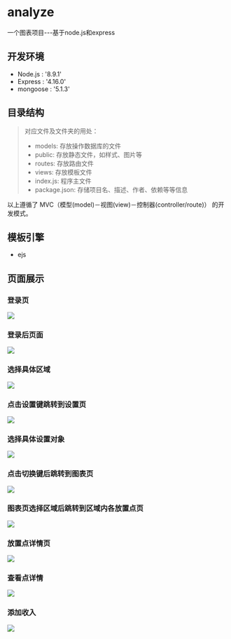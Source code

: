# analyze
一个图表项目---基于node.js和express
## 开发环境
- Node.js : '8.9.1'
- Express : '4.16.0'
- mongoose : '5.1.3'
## 目录结构
> 对应文件及文件夹的用处：
> - models: 存放操作数据库的文件
> - public: 存放静态文件，如样式、图片等
> - routes: 存放路由文件
> - views: 存放模板文件
> - index.js: 程序主文件
> - package.json: 存储项目名、描述、作者、依赖等等信息
>   
以上遵循了 MVC（模型(model)－视图(view)－控制器(controller/route)） 的开发模式。
## 模板引擎
- ejs
## 页面展示
### 登录页
![](./analyze/public/images/10.PNG)
### 登录后页面
![](./analyze/public/images/2.PNG)
### 选择具体区域
![](./analyze/public/images/3.PNG)
### 点击设置键跳转到设置页
![](./analyze/public/images/4.PNG)
### 选择具体设置对象
![](./analyze/public/images/5.PNG)
### 点击切换键后跳转到图表页
![](./analyze/public/images/1.PNG)
### 图表页选择区域后跳转到区域内各放置点页
![](./analyze/public/images/6.PNG)
### 放置点详情页
![](./analyze/public/images/7.PNG)
### 查看点详情
![](./analyze/public/images/8.PNG)
### 添加收入
![](./analyze/public/images/9.PNG)
